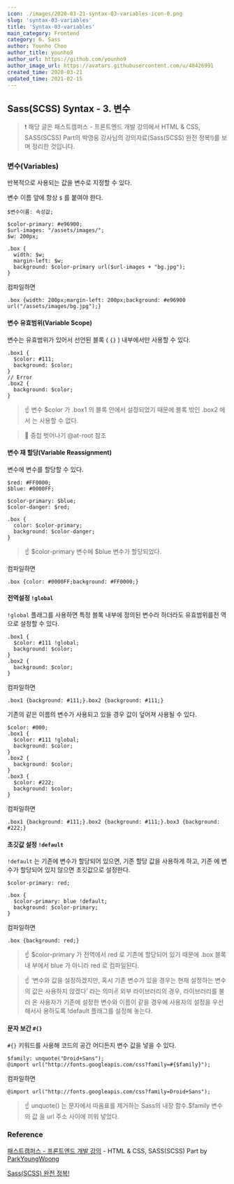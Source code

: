 ```yaml
---
icon: ./images/2020-03-21-syntax-03-variables-icon-0.png
slug: 'syntax-03-variables'
title: 'Syntax-03-variables'
main_category: Frontend
category: 6. Sass
author: Younho Choo
author_title: younho9
author_url: https://github.com/younho9
author_image_url: https://avatars.githubusercontent.com/u/48426991
created_time: 2020-03-21
updated_time: 2021-02-15
---
```


## Sass(SCSS) Syntax - 3. 변수

> ❗️ 해당 글은 패스트캠퍼스 - 프론트엔드 개발 강의에서 HTML & CSS, SASS(SCSS)
> Part의 박영웅 강사님의 강의자료(Sass(SCSS) 완전 정복!)를 보며 정리한 것입니다.

### 변수(Variables)

반복적으로 사용되는 값을 변수로 지정할 수 있다.

변수 이름 앞에 항상 `$` 를 붙여야 한다.

```plain text
$변수이름: 속성값;
```

```plain text
$color-primary: #e96900;
$url-images: "/assets/images/";
$w: 200px;

.box {
  width: $w;
  margin-left: $w;
  background: $color-primary url($url-images + "bg.jpg");
}
```

컴파일하면

```plain text
.box {width: 200px;margin-left: 200px;background: #e96900 url("/assets/images/bg.jpg");}
```

#### 변수 유효범위(Variable Scope)

변수는 유효범위가 있어서 선언된 블록 ( `{}` ) 내부에서만 사용할 수 있다.

```plain text
.box1 {
  $color: #111;
  background: $color;
}
// Error
.box2 {
  background: $color;
}
```

> ☝️ 변수 \$color 가 .box1 의 블록 안에서 설정되었기 때문에 블록 밖인 .box2 에서
> 는 사용할 수 없다.

> 🔗 중첩 벗어나기 @at-root 참조

#### 변수 재 할당(Variable Reassignment)

변수에 변수를 할당할 수 있다.

```plain text
$red: #FF0000;
$blue: #0000FF;

$color-primary: $blue;
$color-danger: $red;

.box {
  color: $color-primary;
  background: $color-danger;
}
```

> ☝️ $color-primary 변수에 $blue 변수가 할당되었다.

컴파일하면

```plain text
.box {color: #0000FF;background: #FF0000;}
```

#### 전역설정 `!global`

`!global` 플래그를 사용하면 특정 블록 내부에 정의된 변수라 하더라도 유효범위를전
역으로 설정할 수 있다.

```plain text
.box1 {
  $color: #111 !global;
  background: $color;
}
.box2 {
  background: $color;
}
```

컴파일하면

```plain text
.box1 {background: #111;}.box2 {background: #111;}
```

기존의 같은 이름의 변수가 사용되고 있을 경우 값이 덮어져 사용될 수 있다.

```plain text
$color: #000;
.box1 {
  $color: #111 !global;
  background: $color;
}
.box2 {
  background: $color;
}
.box3 {
  $color: #222;
  background: $color;
}
```

컴파일하면

```plain text
.box1 {background: #111;}.box2 {background: #111;}.box3 {background: #222;}
```

#### 초깃값 설정 `!default`

`!default` 는 기존에 변수가 할당되어 있으면, 기존 할당 값을 사용하게 하고, 기존
에 변수가 할당되어 있지 않으면 초깃값으로 설정한다.

```plain text
$color-primary: red;

.box {
  $color-primary: blue !default;
  background: $color-primary;
}
```

컴파일하면

```plain text
.box {background: red;}
```

> ☝️ \$color-primary 가 전역에서 red 로 기존에 할당되어 있기 때문에 .box 블록 내
> 부에서 blue 가 아니라 red 로 컴파일된다.

> ☝️ ‘변수와 값을 설정하겠지만, 혹시 기존 변수가 있을 경우는 현재 설정하는 변수
> 의 값은 사용하지 않겠다’ 라는 의미✌️ 외부 라이브러리의 경우, 라이브러리를 불러
> 온 사용자가 기존에 설정한 변수와 이름이 같을 경우에 사용자의 설정을 우선해서사
> 용하도록 !default 플래그를 설정해 놓는다.

#### 문자 보간 `#{}`

`#{}` 키워드를 사용해 코드의 공간 어디든지 변수 값을 넣을 수 있다.

```plain text
$family: unquote("Droid+Sans");
@import url("http://fonts.googleapis.com/css?family=#{$family}");
```

컴파일하면

```plain text
@import url("http://fonts.googleapis.com/css?family=Droid+Sans");
```

> ☝️ unquote() 는 문자에서 따옴표를 제거하는 Sass의 내장 함수.\$family 변수의 값
> 을 url 주소 사이에 끼워 넣었다.

### Reference

[패스트캠퍼스 - 프론트엔드 개발 강의](https://www.fastcampus.co.kr/dev_online_react/) -
HTML & CSS, SASS(SCSS) Part by
[ParkYoungWoong](https://github.com/ParkYoungWoong)

[Sass(SCSS) 완전 정복!](https://heropy.blog/2018/01/31/sass/)
